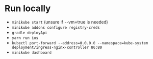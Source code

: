  # Run locally

 * `minikube start` (unsure if --vm=true is needed)
 * `minikube addons configure registry-creds`
 * `gradle deployApi`
 * `yarn run ios`
 * `kubectl port-forward --address=0.0.0.0 --namespace=kube-system deployment/ingress-nginx-controller 80:80`
 * `minikube dashboard`
